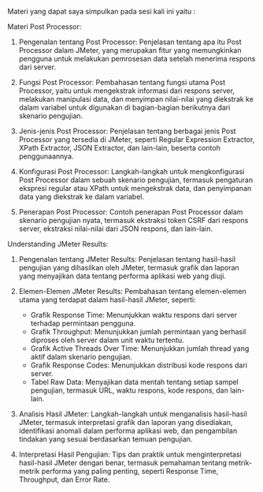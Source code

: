 Materi yang dapat saya simpulkan pada sesi kali ini yaitu :

Materi Post Processor:

1. Pengenalan tentang Post Processor: Penjelasan tentang apa itu Post Processor dalam JMeter, yang merupakan fitur yang memungkinkan pengguna untuk melakukan pemrosesan data setelah menerima respons dari server.

2. Fungsi Post Processor: Pembahasan tentang fungsi utama Post Processor, yaitu untuk mengekstrak informasi dari respons server, melakukan manipulasi data, dan menyimpan nilai-nilai yang diekstrak ke dalam variabel untuk digunakan di bagian-bagian berikutnya dari skenario pengujian.

3. Jenis-jenis Post Processor: Penjelasan tentang berbagai jenis Post Processor yang tersedia di JMeter, seperti Regular Expression Extractor, XPath Extractor, JSON Extractor, dan lain-lain, beserta contoh penggunaannya.

4. Konfigurasi Post Processor: Langkah-langkah untuk mengkonfigurasi Post Processor dalam sebuah skenario pengujian, termasuk pengaturan ekspresi regular atau XPath untuk mengekstrak data, dan penyimpanan data yang diekstrak ke dalam variabel.

5. Penerapan Post Processor: Contoh penerapan Post Processor dalam skenario pengujian nyata, termasuk ekstraksi token CSRF dari respons server, ekstraksi nilai-nilai dari JSON respons, dan lain-lain.

Understanding JMeter Results:

1. Pengenalan tentang JMeter Results: Penjelasan tentang hasil-hasil pengujian yang dihasilkan oleh JMeter, termasuk grafik dan laporan yang menyajikan data tentang performa aplikasi web yang diuji.

2. Elemen-Elemen JMeter Results: Pembahasan tentang elemen-elemen utama yang terdapat dalam hasil-hasil JMeter, seperti:
   - Grafik Response Time: Menunjukkan waktu respons dari server terhadap permintaan pengguna.
   - Grafik Throughput: Menunjukkan jumlah permintaan yang berhasil diproses oleh server dalam unit waktu tertentu.
   - Grafik Active Threads Over Time: Menunjukkan jumlah thread yang aktif dalam skenario pengujian.
   - Grafik Response Codes: Menunjukkan distribusi kode respons dari server.
   - Tabel Raw Data: Menyajikan data mentah tentang setiap sampel pengujian, termasuk URL, waktu respons, kode respons, dan lain-lain.

3. Analisis Hasil JMeter: Langkah-langkah untuk menganalisis hasil-hasil JMeter, termasuk interpretasi grafik dan laporan yang disediakan, identifikasi anomali dalam performa aplikasi web, dan pengambilan tindakan yang sesuai berdasarkan temuan pengujian.

4. Interpretasi Hasil Pengujian: Tips dan praktik untuk menginterpretasi hasil-hasil JMeter dengan benar, termasuk pemahaman tentang metrik-metrik performa yang paling penting, seperti Response Time, Throughput, dan Error Rate.